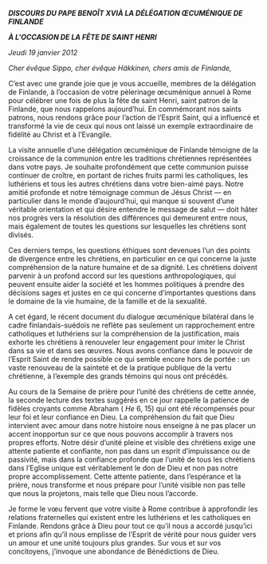***DISCOURS DU PAPE BENOÎT XVI******À LA DÉLÉGATION ŒCUMÉNIQUE DE FINLANDE***

***À L'OCCASION DE LA FÊTE DE SAINT HENRI***

*Jeudi 19 janvier 2012*

*Cher évêque Sippo, cher évêque Häkkinen, chers amis de Finlande,*

C’est avec une grande joie que je vous accueille, membres de la délégation de Finlande, à l’occasion de votre pèlerinage œcuménique annuel à Rome pour célébrer une fois de plus la fête de saint Henri, saint patron de la Finlande, que nous rappelons aujourd’hui. En commémorant nos saints patrons, nous rendons grâce pour l’action de l’Esprit Saint, qui a influencé et transformé la vie de ceux qui nous ont laissé un exemple extraordinaire de fidélité au Christ et à l’Evangile.

La visite annuelle d’une délégation œcuménique de Finlande témoigne de la croissance de la communion entre les traditions chrétiennes représentées dans votre pays. Je souhaite profondément que cette communion puisse continuer de croître, en portant de riches fruits parmi les catholiques, les luthériens et tous les autres chrétiens dans votre bien-aimé pays. Notre amitié profonde et notre témoignage commun de Jésus Christ — en particulier dans le monde d’aujourd’hui, qui manque si souvent d’une véritable orientation et qui désire entendre le message de salut — doit hâter nos progrès vers la résolution des différences qui demeurent entre nous, mais également de toutes les questions sur lesquelles les chrétiens sont divisés.

Ces derniers temps, les questions éthiques sont devenues l’un des points de divergence entre les chrétiens, en particulier en ce qui concerne la juste compréhension de la nature humaine et de sa dignité. Les chrétiens doivent parvenir à un profond accord sur les questions anthropologiques, qui peuvent ensuite aider la société et les hommes politiques à prendre des décisions sages et justes en ce qui concerne d’importantes questions dans le domaine de la vie humaine, de la famille et de la sexualité.

A cet égard, le récent document du dialogue œcuménique bilatéral dans le cadre finlandais-suédois ne reflète pas seulement un rapprochement entre catholiques et luthériens sur la compréhension de la justification, mais exhorte les chrétiens à renouveler leur engagement pour imiter le Christ dans sa vie et dans ses œuvres. Nous avons confiance dans le pouvoir de l’Esprit Saint de rendre possible ce qui semble encore hors de portée : un vaste renouveau de la sainteté et de la pratique publique de la vertu chrétienne, à l’exemple des grands témoins qui nous ont précédés.

Au cours de la Semaine de prière pour l’unité des chrétiens de cette année, la seconde lecture des textes suggérés en ce jour rappelle la patience de fidèles croyants comme Abraham ( *He* 6, 15) qui ont été récompensés pour leur foi et leur confiance en Dieu. La compréhension du fait que Dieu intervient avec amour dans notre histoire nous enseigne à ne pas placer un accent inopportun sur ce que nous pouvons accomplir à travers nos propres efforts. Notre désir d’unité pleine et visible des chrétiens exige une attente patiente et confiante, non pas dans un esprit d’impuissance ou de passivité, mais dans la confiance profonde que l’unité de tous les chrétiens dans l’Eglise unique est véritablement le don de Dieu et non pas notre propre accomplissement. Cette attente patiente, dans l’espérance et la prière, nous transforme et nous prépare pour l’unité visible non pas telle que nous la projetons, mais telle que Dieu nous l’accorde.

Je forme le vœu fervent que votre visite à Rome contribue à approfondir les relations fraternelles qui existent entre les luthériens et les catholiques en Finlande. Rendons grâce à Dieu pour tout ce qu’il nous a accordé jusqu’ici et prions afin qu’il nous emplisse de l’Esprit de vérité pour nous guider vers un amour et une unité toujours plus grandes. Sur vous et sur vos concitoyens, j’invoque une abondance de Bénédictions de Dieu.